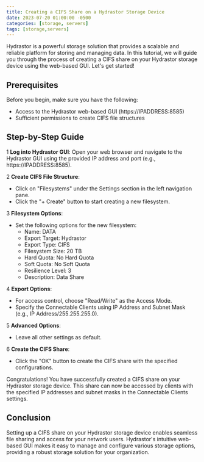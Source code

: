 ```yaml
---
title: Creating a CIFS Share on a Hydrastor Storage Device
date: 2023-07-20 01:00:00 -0500
categories: [storage, servers]
tags: [storage,servers]
---
```


Hydrastor is a powerful storage solution that provides a scalable and reliable platform for storing and managing data. In this tutorial, we will guide you through the process of creating a CIFS share on your Hydrastor storage device using the web-based GUI. Let's get started!

## Prerequisites

Before you begin, make sure you have the following:

- Access to the Hydrastor web-based GUI (https://IPADDRESS:8585)
- Sufficient permissions to create CIFS file structures

## Step-by-Step Guide

1 **Log into Hydrastor GUI**: Open your web browser and navigate to the Hydrastor GUI using the provided IP address and port (e.g., https://IPADDRESS:8585).<br>

2 **Create CIFS File Structure**:
- Click on "Filesystems" under the Settings section in the left navigation pane.
- Click the "+ Create" button to start creating a new filesystem.

3 **Filesystem Options**:
- Set the following options for the new filesystem:
     * Name: DATA
     * Export Target: Hydrastor
     * Export Type: CIFS
     * Filesystem Size: 20 TB
     * Hard Quota: No Hard Quota
     * Soft Quota: No Soft Quota
     * Resilience Level: 3
     * Description: Data Share<br>

4 **Export Options**:
- For access control, choose "Read/Write" as the Access Mode.
- Specify the Connectable Clients using IP Address and Subnet Mask (e.g., IP Address/255.255.255.0).<br>

5 **Advanced Options**:
- Leave all other settings as default.<br>

6 **Create the CIFS Share**:
- Click the "OK" button to create the CIFS share with the specified configurations.<br>

Congratulations! You have successfully created a CIFS share on your Hydrastor storage device. This share can now be accessed by clients with the specified IP addresses and subnet masks in the Connectable Clients settings.

## Conclusion

Setting up a CIFS share on your Hydrastor storage device enables seamless file sharing and access for your network users. Hydrastor's intuitive web-based GUI makes it easy to manage and configure various storage options, providing a robust storage solution for your organization.
